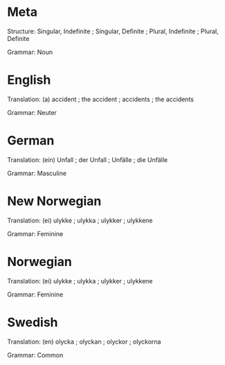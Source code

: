 Meta
====

Structure: Singular, Indefinite ; Singular, Definite ; Plural, Indefinite ; Plural, Definite

Grammar:   Noun



English
=======

Translation: (a) accident ; the accident ; accidents ; the accidents

Grammar:     Neuter



German
======

Translation: (ein) Unfall ; der Unfall ; Unfälle ; die Unfälle

Grammar:     Masculine



New Norwegian
=============

Translation: (ei) ulykke ; ulykka ; ulykker ; ulykkene

Grammar:     Feminine



Norwegian
=========

Translation: (ei) ulykke ; ulykka ; ulykker ; ulykkene

Grammar:     Feminine



Swedish
=======

Translation: (en) olycka ; olyckan ; olyckor ; olyckorna

Grammar:     Common
